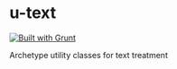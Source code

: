 u-text
======

[![Built with Grunt](https://cdn.gruntjs.com/builtwith.png)](http://gruntjs.com/)

Archetype utility classes for text treatment
